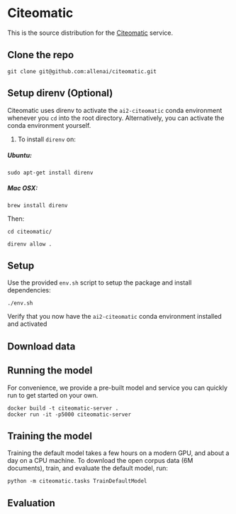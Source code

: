 # Citeomatic

This is the source distribution for the [Citeomatic](citeomatic.semanticscholar.org) service.

## Clone the repo
```
git clone git@github.com:allenai/citeomatic.git
```

## Setup direnv (Optional)
Citeomatic uses direnv to activate the `ai2-citeomatic` conda environment whenever you `cd` into the root directory. Alternatively, you can activate the conda environment yourself. 
1. To install `direnv` on:
##### Ubuntu: 
```
sudo apt-get install direnv
```
##### Mac OSX:
```
brew install direnv
```

Then:

`cd citeomatic/`

`direnv allow .`


## Setup

Use the provided `env.sh` script to setup the package and install dependencies:

```
./env.sh
```

Verify that you now have the `ai2-citeomatic` conda environment installed and activated

## Download data


## Running the model

For convenience, we provide a pre-built model and service you can quickly run to
get started on your own.

```
docker build -t citeomatic-server .
docker run -it -p5000 citeomatic-server
```

## Training the model

Training the default model takes a few hours on a modern GPU, and about a day on
a CPU machine.  To download the open corpus data (6M documents), train, and
evaluate the default model, run:

```
python -m citeomatic.tasks TrainDefaultModel
```

## Evaluation

